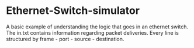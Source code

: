 # Ethernet-Switch-simulator

A basic example of understanding the logic that goes in an ethernet switch.
The in.txt contains information regarding packet deliveries. Every line is structured by frame - port - source - destination.
